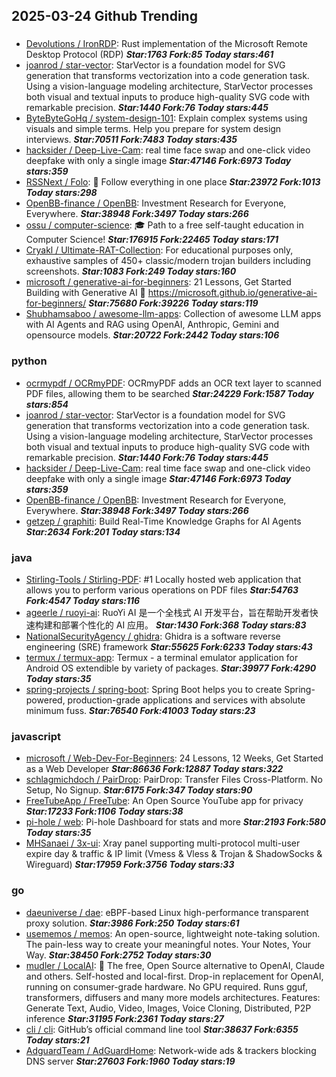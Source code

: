 ## 2025-03-24 Github Trending

### 
* [Devolutions / IronRDP](https://github.com/Devolutions/IronRDP): Rust implementation of the Microsoft Remote Desktop Protocol (RDP) ***Star:1763 Fork:85 Today stars:461***
* [joanrod / star-vector](https://github.com/joanrod/star-vector): StarVector is a foundation model for SVG generation that transforms vectorization into a code generation task. Using a vision-language modeling architecture, StarVector processes both visual and textual inputs to produce high-quality SVG code with remarkable precision. ***Star:1440 Fork:76 Today stars:445***
* [ByteByteGoHq / system-design-101](https://github.com/ByteByteGoHq/system-design-101): Explain complex systems using visuals and simple terms. Help you prepare for system design interviews. ***Star:70511 Fork:7483 Today stars:435***
* [hacksider / Deep-Live-Cam](https://github.com/hacksider/Deep-Live-Cam): real time face swap and one-click video deepfake with only a single image ***Star:47146 Fork:6973 Today stars:359***
* [RSSNext / Folo](https://github.com/RSSNext/Folo): 🧡 Follow everything in one place ***Star:23972 Fork:1013 Today stars:298***
* [OpenBB-finance / OpenBB](https://github.com/OpenBB-finance/OpenBB): Investment Research for Everyone, Everywhere. ***Star:38948 Fork:3497 Today stars:266***
* [ossu / computer-science](https://github.com/ossu/computer-science): 🎓 Path to a free self-taught education in Computer Science! ***Star:176915 Fork:22465 Today stars:171***
* [Cryakl / Ultimate-RAT-Collection](https://github.com/Cryakl/Ultimate-RAT-Collection): For educational purposes only, exhaustive samples of 450+ classic/modern trojan builders including screenshots. ***Star:1083 Fork:249 Today stars:160***
* [microsoft / generative-ai-for-beginners](https://github.com/microsoft/generative-ai-for-beginners): 21 Lessons, Get Started Building with Generative AI 🔗 https://microsoft.github.io/generative-ai-for-beginners/ ***Star:75680 Fork:39226 Today stars:119***
* [Shubhamsaboo / awesome-llm-apps](https://github.com/Shubhamsaboo/awesome-llm-apps): Collection of awesome LLM apps with AI Agents and RAG using OpenAI, Anthropic, Gemini and opensource models. ***Star:20722 Fork:2442 Today stars:106***

### python
* [ocrmypdf / OCRmyPDF](https://github.com/ocrmypdf/OCRmyPDF): OCRmyPDF adds an OCR text layer to scanned PDF files, allowing them to be searched ***Star:24229 Fork:1587 Today stars:854***
* [joanrod / star-vector](https://github.com/joanrod/star-vector): StarVector is a foundation model for SVG generation that transforms vectorization into a code generation task. Using a vision-language modeling architecture, StarVector processes both visual and textual inputs to produce high-quality SVG code with remarkable precision. ***Star:1440 Fork:76 Today stars:445***
* [hacksider / Deep-Live-Cam](https://github.com/hacksider/Deep-Live-Cam): real time face swap and one-click video deepfake with only a single image ***Star:47146 Fork:6973 Today stars:359***
* [OpenBB-finance / OpenBB](https://github.com/OpenBB-finance/OpenBB): Investment Research for Everyone, Everywhere. ***Star:38948 Fork:3497 Today stars:266***
* [getzep / graphiti](https://github.com/getzep/graphiti): Build Real-Time Knowledge Graphs for AI Agents ***Star:2634 Fork:201 Today stars:134***

### java
* [Stirling-Tools / Stirling-PDF](https://github.com/Stirling-Tools/Stirling-PDF): #1 Locally hosted web application that allows you to perform various operations on PDF files ***Star:54763 Fork:4547 Today stars:116***
* [ageerle / ruoyi-ai](https://github.com/ageerle/ruoyi-ai): RuoYi AI 是一个全栈式 AI 开发平台，旨在帮助开发者快速构建和部署个性化的 AI 应用。 ***Star:1430 Fork:368 Today stars:83***
* [NationalSecurityAgency / ghidra](https://github.com/NationalSecurityAgency/ghidra): Ghidra is a software reverse engineering (SRE) framework ***Star:55625 Fork:6233 Today stars:43***
* [termux / termux-app](https://github.com/termux/termux-app): Termux - a terminal emulator application for Android OS extendible by variety of packages. ***Star:39977 Fork:4290 Today stars:35***
* [spring-projects / spring-boot](https://github.com/spring-projects/spring-boot): Spring Boot helps you to create Spring-powered, production-grade applications and services with absolute minimum fuss. ***Star:76540 Fork:41003 Today stars:23***

### javascript
* [microsoft / Web-Dev-For-Beginners](https://github.com/microsoft/Web-Dev-For-Beginners): 24 Lessons, 12 Weeks, Get Started as a Web Developer ***Star:86636 Fork:12887 Today stars:322***
* [schlagmichdoch / PairDrop](https://github.com/schlagmichdoch/PairDrop): PairDrop: Transfer Files Cross-Platform. No Setup, No Signup. ***Star:6175 Fork:347 Today stars:90***
* [FreeTubeApp / FreeTube](https://github.com/FreeTubeApp/FreeTube): An Open Source YouTube app for privacy ***Star:17233 Fork:1106 Today stars:38***
* [pi-hole / web](https://github.com/pi-hole/web): Pi-hole Dashboard for stats and more ***Star:2193 Fork:580 Today stars:35***
* [MHSanaei / 3x-ui](https://github.com/MHSanaei/3x-ui): Xray panel supporting multi-protocol multi-user expire day & traffic & IP limit (Vmess & Vless & Trojan & ShadowSocks & Wireguard) ***Star:17959 Fork:3756 Today stars:33***

### go
* [daeuniverse / dae](https://github.com/daeuniverse/dae): eBPF-based Linux high-performance transparent proxy solution. ***Star:3986 Fork:250 Today stars:61***
* [usememos / memos](https://github.com/usememos/memos): An open-source, lightweight note-taking solution. The pain-less way to create your meaningful notes. Your Notes, Your Way. ***Star:38450 Fork:2752 Today stars:30***
* [mudler / LocalAI](https://github.com/mudler/LocalAI): 🤖 The free, Open Source alternative to OpenAI, Claude and others. Self-hosted and local-first. Drop-in replacement for OpenAI, running on consumer-grade hardware. No GPU required. Runs gguf, transformers, diffusers and many more models architectures. Features: Generate Text, Audio, Video, Images, Voice Cloning, Distributed, P2P inference ***Star:31195 Fork:2361 Today stars:27***
* [cli / cli](https://github.com/cli/cli): GitHub’s official command line tool ***Star:38637 Fork:6355 Today stars:21***
* [AdguardTeam / AdGuardHome](https://github.com/AdguardTeam/AdGuardHome): Network-wide ads & trackers blocking DNS server ***Star:27603 Fork:1960 Today stars:19***
